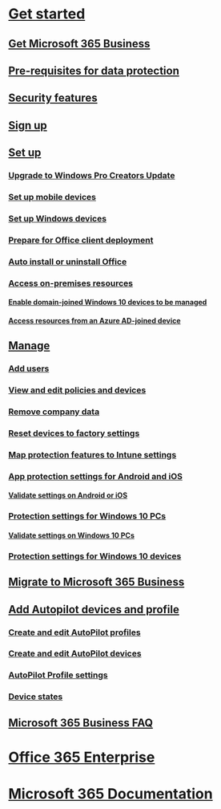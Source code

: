 # [Get started](microsoft-365-business-overview.md)
## [Get Microsoft 365 Business](get-microsoft-365-business.md)
## [Pre-requisites for data protection](pre-requisites-for-data-protection.md)
## [Security features](security-features.md)
## [Sign up](sign-up.md)
## [Set up](set-up.md)
### [Upgrade to Windows Pro Creators Update](upgrade-to-windows-pro-creators-update.md)
### [Set up mobile devices](set-up-mobile-devices.md)
### [Set up Windows devices](set-up-windows-devices.md)
### [Prepare for Office client deployment](prepare-for-office-client-deployment.md)
### [Auto install or uninstall Office](auto-install-or-uninstall-office.md)
### [Access on-premises resources]()
#### [Enable domain-joined Windows 10 devices to be managed](manage-windows-devices.md)
#### [Access resources from an Azure AD-joined device](access-resources.md)
## [Manage](manage.md)
### [Add users](add-users-m365b.md)
### [View and edit policies and devices](view-policies-and-devices.md)
### [Remove company data](remove-company-data.md)
### [Reset devices to factory settings](reset-devices-to-factory-settings.md)
### [Map protection features to Intune settings](map-protection-features-to-intune-settings.md)
### [App protection settings for Android and iOS](app-protection-settings-for-android-and-ios.md)
#### [Validate settings on Android or iOS](validate-settings-on-android-or-ios.md)
### [Protection settings  for Windows 10 PCs](protection-settings-for-windows-10-pcs.md)
#### [Validate settings on Windows 10 PCs](validate-settings-on-windows-10-pcs.md)
### [Protection settings for Windows 10 devices](protection-settings-for-windows-10-devices.md)
## [Migrate to Microsoft 365 Business](migrate-to-microsoft-365-business.md)
## [Add Autopilot devices and profile](add-autopilot-devices-and-profile.md)
### [Create and edit AutoPilot profiles](create-and-edit-autopilot-profiles.md)
### [Create and edit AutoPilot devices](create-and-edit-autopilot-devices.md)
### [AutoPilot Profile settings](autopilot-profile-settings.md)
### [Device states](device-states.md)
## [Microsoft 365 Business FAQ](support/microsoft-365-business-faqs.md)
# [Office 365 Enterprise](https://docs.microsoft.com/office365/enterprise)
# [Microsoft 365 Documentation](https://docs.microsoft.com/microsoft-365)